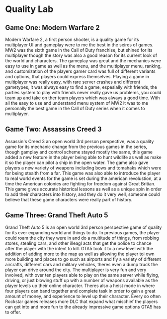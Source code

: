 # Quality Lab

## Game One: Modern Warfare 2
Modern Warfare 2, a first person shooter, is a quality game for its multiplayer UI and gameplay were to me the best in the seires of games. MW2 was the sixth game in the Call of Duty franchise, but shined for its multiplayer though the story was also a good reason for its current look of the world and characters. The gameplay was great and the mechanics were easy to use in game as well as the menu, and the multiplayer menu, ranking, and customization of the players gamer card was full of different variants and options, that players could express themselves. Playing a game in multiplayer was really easy, with rare server crashes and different gametypes, it was always easy to find a game, espesially with friends, the parties system to play with friends never really gave us problems, you could team up and take on ther team players which was always a good time. With all the easy to use and understand menu system of MW2 it was to me personally the best game in the Call of Duty series when it comes to multiplayer.

## Game Two: Assassins Creed 3
Assassin's Creed 3 an open world 3rd person perspective, was a quality game for its mechanic change from the previous games in the series, though gamplay and control scheme stayed mostly the same, this game added a new feature in the player being able to hunt wildlife as well as make it so the player can pilot a ship in the open water. The game also gave players a new variety of weapons including bows and tomahaks which were for being stealth from a far. This game was also able to introduce the player to real world events for the game is set during the american revolustion, at a time the American colonies are fighting for freedom against Great Britian. This game gives accurate historical lessons as well as a unique spin in order to add their characters into history, and they do it very well, someone could believe that these game characters were really part of history. 

## Game Three: Grand Theft Auto 5
Grand Theft Auto 5 is an open world 3rd person perspective game of quality for its ever expanding world and things to do. In previous games, the player could roam the city they were in and do a multitude of things, from robbing stores, stealing cars, and other illeagl acts that get the police to chance after the player with the intent to kill. GTA5 took it to a new level with the addition of adding more to the map as well as allowing the player toi own more building and places to go such as airports and fly a variety of different aircrafts, different cars and military vehicles, theres even a dump truck the player can drive around the city. The multiplayer is very fun and very involved, with over ten players able to play on the same server while flying, driving, or just blowing stuff up with a number of weapons available as the player levels up their online character. Theres also a heist mode in where four players can band together and complete task in order to gain a great amount of money, and experience to level up their character. Every so often Rockstar games releases more DLC that expand what mischief the players can get into and more fun to the already impressive game options GTA5 has to offer.
